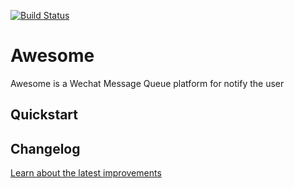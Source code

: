 [![Build Status](https://travis-ci.org/angular/angular.svg?branch=master)](https://travis-ci.org/angular/angular)

# Awesome

Awesome is a Wechat Message Queue platform for notify the user

## Quickstart


## Changelog
[Learn about the latest improvements](https://github.com/vimeracke/awesomeProject/blob/master/CHANGELOG.md)